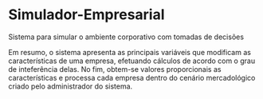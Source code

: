 # Simulador-Empresarial
Sistema para simular o ambiente corporativo com tomadas de decisões

Em resumo, o sistema apresenta as principais variáveis que modificam as características de uma empresa, efetuando cálculos de acordo com o grau de inteferência delas. No fim, obtem-se valores proporcionais as características e processa cada empresa dentro do cenário mercadológico criado pelo administrador do sistema.
